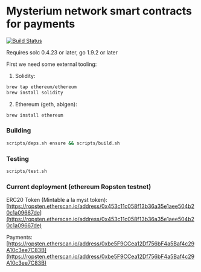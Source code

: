 # Mysterium network smart contracts for payments
[![Build Status](https://travis-ci.com/mysteriumnetwork/payments.svg?token=t9FwiYsxwDxkJWnSMpfr&branch=master)](https://travis-ci.com/mysteriumnetwork/payments)

Requires solc 0.4.23 or later, go 1.9.2 or later

First we need some external tooling:
1. Solidity:
```bash
brew tap ethereum/ethereum
brew install solidity
```
2. Ethereum (geth, abigen):
```bash
brew install ethereum
```

### Building
```bash
scripts/deps.sh ensure && scripts/build.sh
```
### Testing
```bash
scripts/test.sh
```

### Current deployment (ethereum Ropsten testnet)
ERC20 Token (Mintable a la myst token): [https://ropsten.etherscan.io/address/0x453c11c058f13b36a35e1aee504b20c1a09667de](https://ropsten.etherscan.io/address/0x453c11c058f13b36a35e1aee504b20c1a09667de)

Payments: [https://ropsten.etherscan.io/address/0xbe5F9CCea12Df756bF4a5Baf4c29A10c3ee7C83B](https://ropsten.etherscan.io/address/0xbe5F9CCea12Df756bF4a5Baf4c29A10c3ee7C83B)